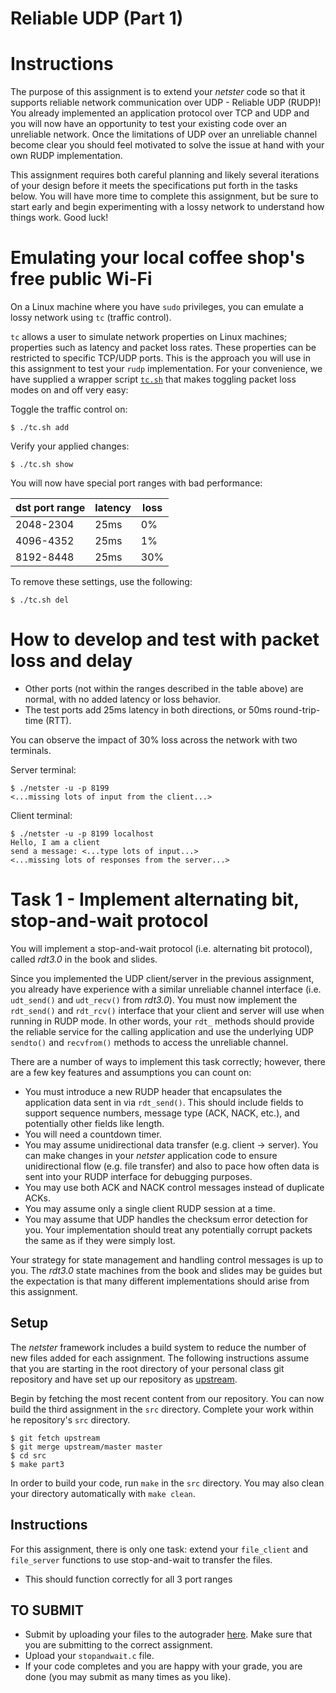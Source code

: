 # Reliable UDP (Part 1)

# Instructions
The purpose of this assignment is to extend your *netster* code so that it supports reliable network communication over UDP - Reliable UDP (RUDP)! You already implemented an application protocol over TCP and UDP and you will now have an opportunity to test your existing code over an unreliable network. Once the limitations of UDP over an unreliable channel become clear you should feel motivated to solve the issue at hand with your own RUDP implementation.

This assignment requires both careful planning and likely several iterations of your design before it meets the specifications put forth in the tasks below. You will have more time to complete this assignment, but be sure to start early and begin experimenting with a lossy network to understand how things work. Good luck!

# Emulating your local coffee shop's free public Wi-Fi

On a Linux machine where you have `sudo` privileges, you can emulate a lossy network using `tc` (traffic control).

`tc` allows a user to simulate network properties on Linux machines; properties such as latency and packet loss rates. These properties can be restricted to specific TCP/UDP ports. This is the approach you will use in this assignment to test your `rudp` implementation. For your convenience, we have supplied a wrapper script [`tc.sh`](tc.sh) that makes toggling packet loss modes on and off very easy:

Toggle the traffic control on:

```
$ ./tc.sh add
```

Verify your applied changes:

```
$ ./tc.sh show
```


You will now have special port ranges with bad performance:

| dst port range | latency | loss |
| -------------- | ------- | ---- |
|      2048-2304 | 25ms    |   0% |
|      4096-4352 | 25ms    |   1% |
|      8192-8448 | 25ms    |  30% |

To remove these settings, use the following:

```
$ ./tc.sh del
```

# How to develop and test with packet loss and delay

* Other ports (not within the ranges described in the table above) are normal, with no added latency or loss behavior.
* The test ports add 25ms latency in both directions, or 50ms round-trip-time (RTT).

You can observe the impact of 30% loss across the network with two terminals.

Server terminal:

```
$ ./netster -u -p 8199
<...missing lots of input from the client...>
```

Client terminal:

```
$ ./netster -u -p 8199 localhost
Hello, I am a client
send a message: <...type lots of input...>
<...missing lots of responses from the server...>
```

# Task 1 - Implement alternating bit, stop-and-wait protocol
You will implement a stop-and-wait protocol (i.e. alternating bit protocol), called *rdt3.0* in the book and slides.

Since you implemented the UDP client/server in the previous assignment, you already have experience with a similar unreliable channel interface (i.e. `udt_send()` and `udt_recv()` from *rdt3.0*). You must now implement the `rdt_send()` and `rdt_rcv()` interface that your client and server will use when running in RUDP mode.  In other words, your `rdt_` methods should provide the reliable service for the calling application and use the underlying UDP `sendto()` and `recvfrom()` methods to access the unreliable channel.

There are a number of ways to implement this task correctly; however, there are a few key features and assumptions you can count on:

- You must introduce a new RUDP header that encapsulates the application data sent in via `rdt_send()`.  This should include fields to support sequence numbers, message type (ACK, NACK, etc.), and potentially other fields like length.
- You will need a countdown timer.
- You may assume unidirectional data transfer (e.g. client -> server).  You can make changes in your *netster* application code to ensure unidirectional flow (e.g. file transfer) and also to pace how often data is sent into your RUDP interface for debugging purposes.
- You may use both ACK and NACK control messages instead of duplicate ACKs.
- You may assume only a single client RUDP session at a time.
- You may assume that UDP handles the checksum error detection for you.  Your implementation should treat any potentially corrupt packets the same as if they were simply lost.

Your strategy for state management and handling control messages is up to you.  The *rdt3.0* state machines from the book and slides may be guides but the expectation is that many different implementations should arise from this assignment.

## Setup

The *netster* framework includes a build system to reduce the number
of new files added for each assignment. The following instructions
assume that you are starting in the root directory of your personal
class git repository and have set up our repository as [upstream](https://github.iu.edu/SICE-Networks/Net-Fall21/wiki/Submission#remote-setup).

Begin by fetching the most recent content from our repository. You can
now build the third assignment in the `src` directory. Complete your work
within he repository's `src` directory.

```
$ git fetch upstream
$ git merge upstream/master master
$ cd src
$ make part3
```

In order to build your code, run `make` in the `src` directory. You may
also clean your directory automatically with `make clean`.

## Instructions

For this assignment, there is only one task: extend your `file_client` and `file_server` functions to use stop-and-wait to transfer the files.

  * This should function correctly for all 3 port ranges

## TO SUBMIT

- Submit by uploading your files to the autograder [here](https://autograder.sice.indiana.edu/web/project/340). Make sure
  that you are submitting to the correct assignment.
- Upload your `stopandwait.c` file.
- If your code completes and you are happy with your grade, you are
  done (you may submit as many times as you like).
